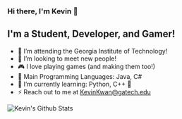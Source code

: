 ### Hi there, I'm Kevin 👋

## I'm a Student, Developer, and Gamer!
- 🐝 I’m attending the Georgia Institute of Technology!
- 👯 I’m looking to meet new people!
- 🎮 I love playing games (and making them too!)
- 📝 Main Programming Languages: Java, C#
- 🌱 I’m currently learning: Python, C++ 🤣
- ⚡ Reach out to me at [KevinKwan@gatech.edu](mailto:kkwan9@gatech.edu)

<img align="left" alt="Kevin's Github Stats" src="https://github-readme-stats.vercel.app/api?username=Kevin-Kwan&count_private=true&show_icons=true&hide_border=true&cache_seconds=1800&theme=dark"/>


